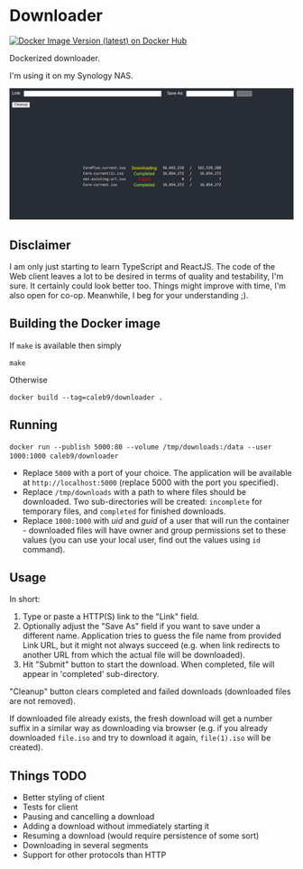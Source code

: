 # Downloader

[![Docker Image Version (latest) on Docker Hub](https://img.shields.io/docker/v/caleb9/downloader?label=Docker%20Hub&style=flat-square "Docker Image Version (latest) on Docker Hub")](https://hub.docker.com/r/caleb9/downloader)

Dockerized downloader.

I'm using it on my Synology NAS.

![](https://github.com/Caleb9/downloader/raw/master/doc/images/downloader.png)


## Disclaimer

I am only just starting to learn TypeScript and ReactJS. The code of
the Web client leaves a lot to be desired in terms of quality and
testability, I'm sure. It certainly could look better too. Things
might improve with time, I'm also open for co-op. Meanwhile, I beg for
your understanding ;).


## Building the Docker image

If `make` is available then simply
```
make
```
Otherwise
```
docker build --tag=caleb9/downloader .
```


## Running

```
docker run --publish 5000:80 --volume /tmp/downloads:/data --user 1000:1000 caleb9/downloader
```

* Replace `5000` with a port of your choice. The application will be
  available at `http://localhost:5000` (replace 5000 with the port you
  specified).
* Replace `/tmp/downloads` with a path to where files should be
  downloaded. Two sub-directories will be created: `incomplete` for
  temporary files, and `completed` for finished downloads.
* Replace `1000:1000` with _uid_ and _guid_ of a user that will run
  the container - downloaded files will have owner and group
  permissions set to these values (you can use your local user, find
  out the values using `id` command).


## Usage

In short:

1. Type or paste a HTTP(S) link to the "Link" field.
2. Optionally adjust the "Save As" field if you want to save under a
   different name. Application tries to guess the file name from
   provided Link URL, but it might not always succeed (e.g. when link
   redirects to another URL from which the actual file will be
   downloaded).
3. Hit "Submit" button to start the download. When completed, file
   will appear in 'completed' sub-directory.

"Cleanup" button clears completed and failed downloads (downloaded
files are not removed).

If downloaded file already exists, the fresh download will get a
number suffix in a similar way as downloading via browser (e.g. if you
already downloaded `file.iso` and try to download it again,
`file(1).iso` will be created).

## Things TODO

* Better styling of client
* Tests for client
* Pausing and cancelling a download
* Adding a download without immediately starting it
* Resuming a download (would require persistence of some sort)
* Downloading in several segments
* Support for other protocols than HTTP
